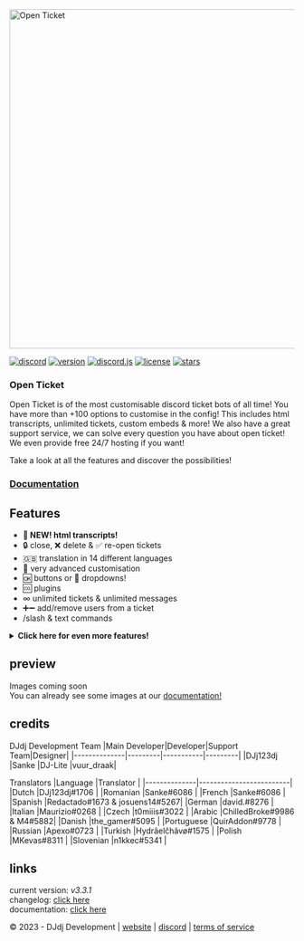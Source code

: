 <img src="https://www.dj-dj.be/wp-content/uploads/2023/02/open-ticket-cropped.png" alt="Open Ticket" width="600px">

[![discord](https://img.shields.io/badge/discord-join%20our%20server-5865F2.svg?style=flat-square&logo=discord)](https://discord.com/invite/26vT9wt3n3)  [![version](https://img.shields.io/badge/version-3.3.1-brightgreen.svg?style=flat-square)](https://github.com/DJj123dj/open-ticket/releases/tag/v3.3.1)  [![discord.js](https://img.shields.io/badge/discord.js-v14-CB3837.svg?style=flat-square&logo=npm)]()  [![license](https://img.shields.io/badge/license-GPL%203.0-important.svg?style=flat-square)](https://github.com/DJj123dj/open-ticket/blob/main/LICENSE) [![stars](https://img.shields.io/github/stars/djj123dj/open-ticket?color=yellow&label=stars&logo=github&style=flat-square)](https://docs.openticket.dj-dj.be)

### Open Ticket
Open Ticket is of the most customisable discord ticket bots of all time!
You have more than +100 options to customise in the config! This includes html transcripts, unlimited tickets, custom embeds & more!
We also have a great support service, we can solve every question you have about open ticket! We even provide free 24/7 hosting if you want!

Take a look at all the features and discover the possibilities!
### [Documentation](https://docs.openticket.dj-dj.be/quick-start)

## Features
- **🎉 NEW! html transcripts!**
- 🔒 close, ❌ delete & ✅ re-open tickets
- 🇬🇧 translation in 14 different languages
- 📄 very advanced customisation
- 🆗 buttons or 🔽 dropdowns!
- 🆒 plugins
- ∞ unlimited tickets & unlimited messages
- ➕➖ add/remove users from a ticket
- /slash & text commands

<details>
  <summary><b>Click here for even more features!</b></summary>
  
  
  - very customisable
  - close tickets with reason
  - also includes reaction roles!
  - discord interaction buttons
  - discord.js 14
</details>

## preview
Images coming soon<br>
You can already see some images at our [documentation!](https://docs.openticket.dj-dj.be)


## credits
DJdj Development Team
|Main Developer|Developer|Support Team|Designer|
|--------------|---------|-----------|---------|
|DJj123dj      |Sanke    |DJ-Lite    |vuur_draak|

Translators
|Language      |Translator               |
|--------------|-------------------------|
|Dutch         |DJj123dj#1706            |
|Romanian      |Sanke#6086               |
|French        |Sanke#6086               |
|Spanish       |Redactado#1673 & josuens14#5267|
|German        |david.#8276              |
|Italian       |Maurizio#0268            |
|Czech         |t0miiis#3022             |
|Arabic        |ChilledBroke#9986 & M4#5882|
|Danish        |the_gamer#5095           |
|Portuguese    |QuirAddon#9778           |
|Russian       |Apexo#0723               |
|Turkish       |Hydrâelčhâvø#1575        |
|Polish        |MKevas#8311              |
|Slovenian     |n1kkec#5341              |

## links
current version: _v3.3.1_
</br>changelog: [click here](https://docs.openticket.dj-dj.be/other/changelog)
</br>documentation: [click here](https://docs.openticket.dj-dj.be/quick-start)

© 2023 - DJdj Development | [website](https://www.dj-dj.be) | [discord](https://discord.dj-dj.be) | [terms of service](https://www.dj-dj.be/terms)
